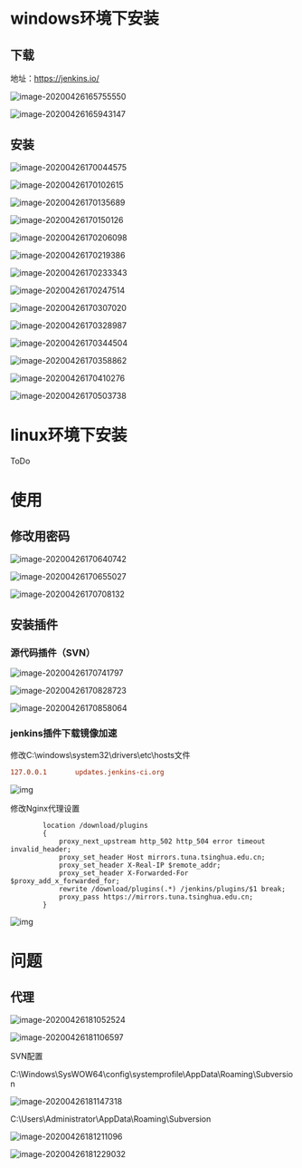 # windows环境下安装

## 下载

地址：https://jenkins.io/

![image-20200426165755550](jenkins.assets/image-20200426165755550.png)

![image-20200426165943147](jenkins.assets/image-20200426165943147.png)

## 安装

![image-20200426170044575](jenkins.assets/image-20200426170044575.png)

![image-20200426170102615](jenkins.assets/image-20200426170102615.png)

![image-20200426170135689](jenkins.assets/image-20200426170135689.png)

![image-20200426170150126](jenkins.assets/image-20200426170150126.png)

![image-20200426170206098](jenkins.assets/image-20200426170206098.png)

![image-20200426170219386](jenkins.assets/image-20200426170219386.png)

![image-20200426170233343](jenkins.assets/image-20200426170233343.png)

![image-20200426170247514](jenkins.assets/image-20200426170247514.png)

![image-20200426170307020](jenkins.assets/image-20200426170307020.png)

![image-20200426170328987](jenkins.assets/image-20200426170328987.png)

![image-20200426170344504](jenkins.assets/image-20200426170344504.png)

![image-20200426170358862](jenkins.assets/image-20200426170358862.png)

![image-20200426170410276](jenkins.assets/image-20200426170410276.png)

![image-20200426170503738](jenkins.assets/image-20200426170503738.png)

# linux环境下安装

ToDo

# 使用

## 修改用密码

![image-20200426170640742](jenkins.assets/image-20200426170640742.png)

![image-20200426170655027](jenkins.assets/image-20200426170655027.png)

![image-20200426170708132](jenkins.assets/image-20200426170708132.png)

## 安装插件

### 源代码插件（SVN）

![image-20200426170741797](jenkins.assets/image-20200426170741797.png)

![image-20200426170828723](jenkins.assets/image-20200426170828723.png)

![image-20200426170858064](jenkins.assets/image-20200426170858064.png)

### jenkins插件下载镜像加速

修改C:\windows\system32\drivers\etc\hosts文件

```ini
127.0.0.1		updates.jenkins-ci.org
```

![img](jenkins.assets/1590045499784.png)

修改Nginx代理设置

```
        location /download/plugins
        {
            proxy_next_upstream http_502 http_504 error timeout invalid_header;
            proxy_set_header Host mirrors.tuna.tsinghua.edu.cn;
            proxy_set_header X-Real-IP $remote_addr;
            proxy_set_header X-Forwarded-For $proxy_add_x_forwarded_for;
            rewrite /download/plugins(.*) /jenkins/plugins/$1 break;
            proxy_pass https://mirrors.tuna.tsinghua.edu.cn;
        }
```

![img](jenkins.assets/15900459777267.png)

# 问题

## 代理

![image-20200426181052524](net.assets/image-20200426181052524.png)

![image-20200426181106597](net.assets/image-20200426181106597.png)

SVN配置

C:\Windows\SysWOW64\config\systemprofile\AppData\Roaming\Subversion

![image-20200426181147318](net.assets/image-20200426181147318.png)

C:\Users\Administrator\AppData\Roaming\Subversion

![image-20200426181211096](net.assets/image-20200426181211096.png)

![image-20200426181229032](net.assets/image-20200426181229032.png)